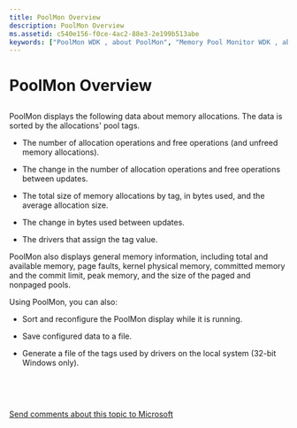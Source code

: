 ```yaml
---
title: PoolMon Overview
description: PoolMon Overview
ms.assetid: c540e156-f0ce-4ac2-88e3-2e199b513abe
keywords: ["PoolMon WDK , about PoolMon", "Memory Pool Monitor WDK , about Memory Pool Monitor"]
---
```


# PoolMon Overview


## <span id="ddk_poolmon_overview_tools"></span><span id="DDK_POOLMON_OVERVIEW_TOOLS"></span>


PoolMon displays the following data about memory allocations. The data is sorted by the allocations' pool tags.

-   The number of allocation operations and free operations (and unfreed memory allocations).

-   The change in the number of allocation operations and free operations between updates.

-   The total size of memory allocations by tag, in bytes used, and the average allocation size.

-   The change in bytes used between updates.

-   The drivers that assign the tag value.

PoolMon also displays general memory information, including total and available memory, page faults, kernel physical memory, committed memory and the commit limit, peak memory, and the size of the paged and nonpaged pools.

Using PoolMon, you can also:

-   Sort and reconfigure the PoolMon display while it is running.

-   Save configured data to a file.

-   Generate a file of the tags used by drivers on the local system (32-bit Windows only).

 

 

[Send comments about this topic to Microsoft](mailto:wsddocfb@microsoft.com?subject=Documentation%20feedback%20[devtest\devtest]:%20PoolMon%20Overview%20%20RELEASE:%20%2811/17/2016%29&body=%0A%0APRIVACY%20STATEMENT%0A%0AWe%20use%20your%20feedback%20to%20improve%20the%20documentation.%20We%20don't%20use%20your%20email%20address%20for%20any%20other%20purpose,%20and%20we'll%20remove%20your%20email%20address%20from%20our%20system%20after%20the%20issue%20that%20you're%20reporting%20is%20fixed.%20While%20we're%20working%20to%20fix%20this%20issue,%20we%20might%20send%20you%20an%20email%20message%20to%20ask%20for%20more%20info.%20Later,%20we%20might%20also%20send%20you%20an%20email%20message%20to%20let%20you%20know%20that%20we've%20addressed%20your%20feedback.%0A%0AFor%20more%20info%20about%20Microsoft's%20privacy%20policy,%20see%20http://privacy.microsoft.com/default.aspx. "Send comments about this topic to Microsoft")





